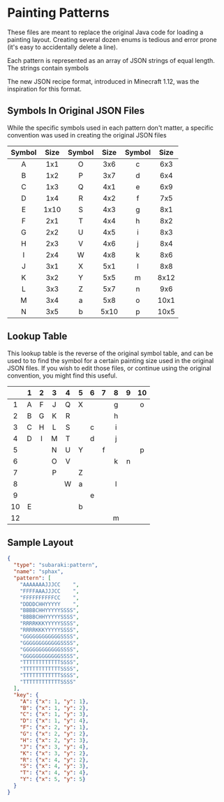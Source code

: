 # Painting Patterns

These files are meant to replace the original Java code for loading a painting layout. Creating several dozen enums is tedious and error prone (it's easy to accidentally delete a line).

Each pattern is represented as an array of JSON strings of equal length. The strings contain symbols

The new JSON recipe format, introduced in Minecraft 1.12, was the inspiration for this format.

## Symbols In Original JSON Files

While the specific symbols used in each pattern don't matter, a specific convention was used in creating the original JSON files 

| Symbol | Size | Symbol | Size | Symbol | Size |
|:------:|:----:|:------:|:----:|:------:|:----:|
| A      | 1x1  | O      | 3x6  | c      | 6x3  |
| B      | 1x2  | P      | 3x7  | d      | 6x4  |
| C      | 1x3  | Q      | 4x1  | e      | 6x9  |
| D      | 1x4  | R      | 4x2  | f      | 7x5  |
| E      | 1x10 | S      | 4x3  | g      | 8x1  |
| F      | 2x1  | T      | 4x4  | h      | 8x2  |
| G      | 2x2  | U      | 4x5  | i      | 8x3  |
| H      | 2x3  | V      | 4x6  | j      | 8x4  |
| I      | 2x4  | W      | 4x8  | k      | 8x6  |
| J      | 3x1  | X      | 5x1  | l      | 8x8  |
| K      | 3x2  | Y      | 5x5  | m      | 8x12 |
| L      | 3x3  | Z      | 5x7  | n      | 9x6  |
| M      | 3x4  | a      | 5x8  | o      | 10x1 |
| N      | 3x5  | b      | 5x10 | p      | 10x5 |

## Lookup Table

This lookup table is the reverse of the original symbol table, and can be used to to find the symbol for a certain painting size used in the original JSON files. If you wish to edit those files, or continue using the original convention, you might find this useful.

|     | 1   | 2   | 3   | 4   | 5   | 6   | 7   | 8   | 9   | 10  |
| :-: | :-: | :-: | :-: | :-: | :-: | :-: | :-: | :-: | :-: | :-: |
| 1   | A   | F   | J   | Q   | X   |     |     | g   |     | o   |
| 2   | B   | G   | K   | R   |     |     |     | h   |     |     |
| 3   | C   | H   | L   | S   |     | c   |     | i   |     |     |
| 4   | D   | I   | M   | T   |     | d   |     | j   |     |     |
| 5   |     |     | N   | U   | Y   |     | f   |     |     | p   |
| 6   |     |     | O   | V   |     |     |     | k   | n   |     |
| 7   |     |     | P   |     | Z   |     |     |     |     |     |
| 8   |     |     |     | W   | a   |     |     | l   |     |     |
| 9   |     |     |     |     |     | e   |     |     |     |     |
| 10  | E   |     |     |     | b   |     |     |     |     |     |
| 12  |     |     |     |     |     |     |     | m   |     |     |

## Sample Layout

```json
{
  "type": "subaraki:pattern",
  "name": "sphax",
  "pattern": [
    "AAAAAAAJJJCC    ",
    "FFFFAAAJJJCC    ",
    "FFFFFFFFFFCC    ",
    "DDDDCHHYYYYY    ",
    "BBBBCHHYYYYYSSSS",
    "BBBBCHHYYYYYSSSS",
    "RRRRKKKYYYYYSSSS",
    "RRRRKKKYYYYYSSSS",
    "GGGGGGGGGGGGSSSS",
    "GGGGGGGGGGGGSSSS",
    "GGGGGGGGGGGGSSSS",
    "GGGGGGGGGGGGSSSS",
    "TTTTTTTTTTTTSSSS",
    "TTTTTTTTTTTTSSSS",
    "TTTTTTTTTTTTSSSS",
    "TTTTTTTTTTTTSSSS"
  ],
  "key": {
    "A": {"x": 1, "y": 1},
    "B": {"x": 1, "y": 2},
    "C": {"x": 1, "y": 3},
    "D": {"x": 1, "y": 4},
    "F": {"x": 2, "y": 1},
    "G": {"x": 2, "y": 2},
    "H": {"x": 2, "y": 3},
    "J": {"x": 3, "y": 4},
    "K": {"x": 3, "y": 2},
    "R": {"x": 4, "y": 2},
    "S": {"x": 4, "y": 3},
    "T": {"x": 4, "y": 4},
    "Y": {"x": 5, "y": 5}
  }
}
```

##
